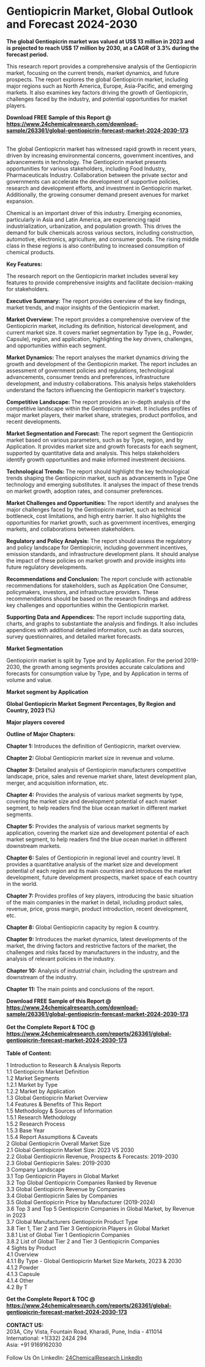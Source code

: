 <h1>Gentiopicrin Market, Global Outlook and Forecast 2024-2030</h1><p><strong>The global Gentiopicrin market was valued at US$ 13 million in 2023 and is projected to reach US$ 17 million by 2030, at a CAGR of 3.3% during the forecast period.</strong></p><p>
</p><p>This research report provides a comprehensive analysis of the Gentiopicrin market, focusing on the current trends, market dynamics, and future prospects. The report explores the global Gentiopicrin market, including major regions such as North America, Europe, Asia-Pacific, and emerging markets. It also examines key factors driving the growth of Gentiopicrin, challenges faced by the industry, and potential opportunities for market players.</p><div><b>Download FREE Sample of this Report @ 
            <a href="https://www.24chemicalresearch.com/download-sample/263361/global-gentiopicrin-forecast-market-2024-2030-173">
            https://www.24chemicalresearch.com/download-sample/263361/global-gentiopicrin-forecast-market-2024-2030-173</a></b></div><br><p>
The global Gentiopicrin market has witnessed rapid growth in recent years, driven by increasing environmental concerns, government incentives, and advancements in technology. The Gentiopicrin market presents opportunities for various stakeholders, including Food Industry, Pharmaceuticals Industry. Collaboration between the private sector and governments can accelerate the development of supportive policies, research and development efforts, and investment in Gentiopicrin market. Additionally, the growing consumer demand present avenues for market expansion.</p><p>
</p><p>
Chemical is an important driver of this industry. Emerging economies, particularly in Asia and Latin America, are experiencing rapid industrialization, urbanization, and population growth. This drives the demand for bulk chemicals across various sectors, including construction, automotive, electronics, agriculture, and consumer goods. The rising middle class in these regions is also contributing to increased consumption of chemical products.</p><p>
<strong>Key Features:</strong></p><p>
The research report on the Gentiopicrin market includes several key features to provide comprehensive insights and facilitate decision-making for stakeholders.</p><p>
<strong>Executive Summary:</strong> The report provides overview of the key findings, market trends, and major insights of the Gentiopicrin market.</p><p>
<strong>Market Overview: </strong>The report provides a comprehensive overview of the Gentiopicrin market, including its definition, historical development, and current market size. It covers market segmentation by Type (e.g., Powder, Capsule), region, and application, highlighting the key drivers, challenges, and opportunities within each segment.</p><p>
<strong>Market Dynamics: </strong>The report analyses the market dynamics driving the growth and development of the Gentiopicrin market. The report includes an assessment of government policies and regulations, technological advancements, consumer trends and preferences, infrastructure development, and industry collaborations. This analysis helps stakeholders understand the factors influencing the Gentiopicrin market's trajectory.</p><p>
<strong>Competitive Landscape: </strong>The report provides an in-depth analysis of the competitive landscape within the Gentiopicrin market. It includes profiles of major market players, their market share, strategies, product portfolios, and recent developments.</p><p>
<strong>Market Segmentation and Forecast: </strong>The report segment the Gentiopicrin market based on various parameters, such as by Type, region, and by Application. It provides market size and growth forecasts for each segment, supported by quantitative data and analysis. This helps stakeholders identify growth opportunities and make informed investment decisions.</p><p>
<strong>Technological Trends: </strong>The report should highlight the key technological trends shaping the Gentiopicrin market, such as advancements in Type One technology and emerging substitutes. It analyses the impact of these trends on market growth, adoption rates, and consumer preferences.</p><p>
<strong>Market Challenges and Opportunities: </strong>The report identify and analyses the major challenges faced by the Gentiopicrin market, such as technical bottleneck, cost limitations, and high entry barrier. It also highlights the opportunities for market growth, such as government incentives, emerging markets, and collaborations between stakeholders.</p><p>
<strong>Regulatory and Policy Analysis:</strong> The report should assess the regulatory and policy landscape for Gentiopicrin, including government incentives, emission standards, and infrastructure development plans. It should analyse the impact of these policies on market growth and provide insights into future regulatory developments.</p><p>
<strong>Recommendations and Conclusion:</strong> The report conclude with actionable recommendations for stakeholders, such as Application One Consumer, policymakers, investors, and infrastructure providers. These recommendations should be based on the research findings and address key challenges and opportunities within the Gentiopicrin market.</p><p>
<strong>Supporting Data and Appendices:</strong> The report include supporting data, charts, and graphs to substantiate the analysis and findings. It also includes appendices with additional detailed information, such as data sources, survey questionnaires, and detailed market forecasts.</p><p>
<strong>Market Segmentation</strong></p><p>
Gentiopicrin market is split by Type and by Application. For the period 2019-2030, the growth among segments provides accurate calculations and forecasts for consumption value by Type, and by Application in terms of volume and value.</p><p>
</p><p>
</p><p><strong>Market segment by Application</strong></p><p>
</p><p>
</p><p><strong>Global Gentiopicrin Market Segment Percentages, By Region and Country, 2023 (%)</strong></p><p>
</p><p>
<strong>Major players covered</strong></p><p>
</p><p>
</p><p><strong>Outline of Major Chapters:</strong></p><p>
<strong>Chapter 1: </strong>Introduces the definition of Gentiopicrin, market overview.</p><p>
<strong>Chapter 2: </strong>Global Gentiopicrin market size in revenue and volume.</p><p>
<strong>Chapter 3: </strong>Detailed analysis of Gentiopicrin manufacturers competitive landscape, price, sales and revenue market share, latest development plan, merger, and acquisition information, etc.</p><p>
<strong>Chapter 4:</strong> Provides the analysis of various market segments by type, covering the market size and development potential of each market segment, to help readers find the blue ocean market in different market segments.</p><p>
<strong>Chapter 5:</strong> Provides the analysis of various market segments by application, covering the market size and development potential of each market segment, to help readers find the blue ocean market in different downstream markets.</p><p>
<strong>Chapter 6: </strong>Sales of Gentiopicrin in regional level and country level. It provides a quantitative analysis of the market size and development potential of each region and its main countries and introduces the market development, future development prospects, market space of each country in the world.</p><p>
<strong>Chapter 7: </strong>Provides profiles of key players, introducing the basic situation of the main companies in the market in detail, including product sales, revenue, price, gross margin, product introduction, recent development, etc.</p><p>
<strong>Chapter 8:</strong> Global Gentiopicrin capacity by region &amp; country.</p><p>
<strong>Chapter 9:</strong> Introduces the market dynamics, latest developments of the market, the driving factors and restrictive factors of the market, the challenges and risks faced by manufacturers in the industry, and the analysis of relevant policies in the industry.</p><p>
<strong>Chapter 10:</strong> Analysis of industrial chain, including the upstream and downstream of the industry.</p><p>
<strong>Chapter 11: </strong>The main points and conclusions of the report.</p><div><b>Download FREE Sample of this Report @ 
            <a href="https://www.24chemicalresearch.com/download-sample/263361/global-gentiopicrin-forecast-market-2024-2030-173">
            https://www.24chemicalresearch.com/download-sample/263361/global-gentiopicrin-forecast-market-2024-2030-173</a></b></div><br><div><b>Get the Complete Report & TOC @ 
            <a href="https://www.24chemicalresearch.com/reports/263361/global-gentiopicrin-forecast-market-2024-2030-173">
            https://www.24chemicalresearch.com/reports/263361/global-gentiopicrin-forecast-market-2024-2030-173</a></b></div><br>
            <b>Table of Content:</b><p>1 Introduction to Research & Analysis Reports<br />
    1.1 Gentiopicrin Market Definition<br />
    1.2 Market Segments<br />
        1.2.1 Market by Type<br />
        1.2.2 Market by Application<br />
    1.3 Global Gentiopicrin Market Overview<br />
    1.4 Features & Benefits of This Report<br />
    1.5 Methodology & Sources of Information<br />
        1.5.1 Research Methodology<br />
        1.5.2 Research Process<br />
        1.5.3 Base Year<br />
        1.5.4 Report Assumptions & Caveats<br />
2 Global Gentiopicrin Overall Market Size<br />
    2.1 Global Gentiopicrin Market Size: 2023 VS 2030<br />
    2.2 Global Gentiopicrin Revenue, Prospects & Forecasts: 2019-2030<br />
    2.3 Global Gentiopicrin Sales: 2019-2030<br />
3 Company Landscape<br />
    3.1 Top Gentiopicrin Players in Global Market<br />
    3.2 Top Global Gentiopicrin Companies Ranked by Revenue<br />
    3.3 Global Gentiopicrin Revenue by Companies<br />
    3.4 Global Gentiopicrin Sales by Companies<br />
    3.5 Global Gentiopicrin Price by Manufacturer (2019-2024)<br />
    3.6 Top 3 and Top 5 Gentiopicrin Companies in Global Market, by Revenue in 2023<br />
    3.7 Global Manufacturers Gentiopicrin Product Type<br />
    3.8 Tier 1, Tier 2 and Tier 3 Gentiopicrin Players in Global Market<br />
        3.8.1 List of Global Tier 1 Gentiopicrin Companies<br />
        3.8.2 List of Global Tier 2 and Tier 3 Gentiopicrin Companies<br />
4 Sights by Product<br />
    4.1 Overview<br />
        4.1.1 By Type - Global Gentiopicrin Market Size Markets, 2023 & 2030<br />
        4.1.2 Powder<br />
        4.1.3 Capsule<br />
        4.1.4 Other<br />
    4.2 By T</p><div><b>Get the Complete Report & TOC @ 
            <a href="https://www.24chemicalresearch.com/reports/263361/global-gentiopicrin-forecast-market-2024-2030-173">
            https://www.24chemicalresearch.com/reports/263361/global-gentiopicrin-forecast-market-2024-2030-173</a></b></div><br><b>CONTACT US:</b><br>
            203A, City Vista, Fountain Road, Kharadi, Pune, India - 411014<br>
            International: +1(332) 2424 294<br>
            Asia: +91 9169162030 <br><br>
            Follow Us On LinkedIn: <a href="https://www.linkedin.com/company/24chemicalresearch/">24ChemicalResearch LinkedIn</a>
